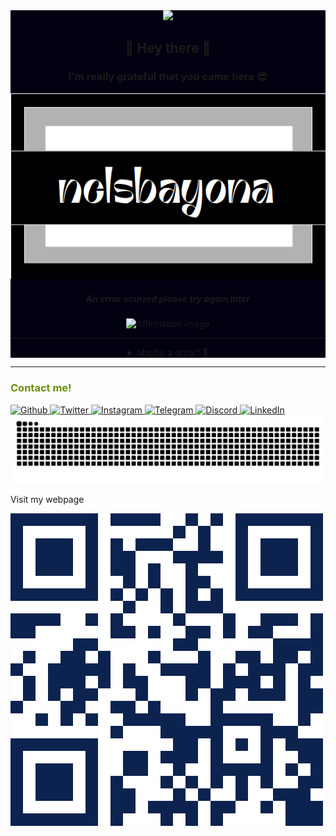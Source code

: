 <div id="full-page" style="background-color:#000011;" align="center">
    <div id="greetings" align="center">
        <img src="https://socialify.git.ci/nclsbayona/nclsbayona/image?description=1&font=KoHo&pattern=Charlie%20Brown&theme=Dark">
        <h2>👋 Hey there 👋</h2> 
        <h3>I'm really grateful that you came here 😎</h3>
        <img src="logo.png" alt="Logo">
        <h5>
            An error ocurred please try again later
        </h5>
        <img src="" alt="Affirmation image">
    </div>
    <hr>
    <details>
        <summary>Maybe a drink? 🍹</summary>
        <div id="drink">
            <img src="">
            <h4>
                <font color="#F0A0FF">
                    Name: 
                </font>
            </h4>
            <h4>
                <font color="#F0A0FF">
                    Alcoholic category: 
                </font>
            </h4>
            <h4>
                <font color="#F0A0FF">
                    Category: 
                </font>
            </h4>
            <h4>
                
            </h4>
            <h4>
                <font color="#F0A0FF">
                    Instructions: 
                </font>
            </h4>        
        </div>
        <div id="profile-info">
            <h5>
                <font color="#67d6b1">
                    👀 Visitor count
                </font>
            </h5>
            <img src="https://visitor-badge-reloaded.herokuapp.com/badge?page_id=nclsbayona.visitor.badge.reloaded&color=003153&style=for-the-badge&logo=github" alt="Visitor count">
            <img src="https://img.shields.io/github/followers/nclsbayona?color=003153&logo=github&style=for-the-badge" alt="Profile followers">
            <img src="https://img.shields.io/github/last-commit/nclsbayona/nclsbayona?color=003153&logo=github&style=for-the-badge&label=Latest%20Profile%20Commit" alt="nclsbayona's profile visited count">
            <h5>
                <font color="#67d6b1">
                    Profile trophies 🏆
                </font>
            </h5>
            <img src="https://github-profile-trophy.vercel.app/?username=nclsbayona&theme=dracula&no-frame=false&margin-w=5&margin-h=5&no-bg=true&column=4" alt="nclsbayona's profile trophies">
        </div>
    </details>
    <hr>
    <details>
        <summary>Want to check out my stats? 🐣</summary>
        <div id="general">
            <h4 align="left">
                <font color="#df4b75">
                    General GitHub Stats 🌀
                </font>
            </h4>
            <h5>
                <font color="#679000">
                    😃 General Overview
                </font>
            </h5>
            <img src="https://github-readme-stats.vercel.app/api?username=nclsbayona&show_icons=true&count_private=true&include_all_commits=true&locale=en&theme=tokyonight" alt="nclsbayona's Github General Stats">
            <h5>
                <font color="#679000">
                    Life-Time Stats Overview 😃
                </font>
            </h5>
            <img src="https://github-readme-streak-stats.herokuapp.com/?user=nclsbayona&theme=algolia">
        </div>
        <div id="languages">
            <h4 align="left">
                <font color="#6790c5">
                    🤖 Programming Languages Stats
                </font>
            </h4>
            <p>
                <h5>
                    <font color="#679000">
                        Most Used Languages Stats 💾
                    </font>
                </h5>
                <img src="https://github-readme-stats.vercel.app/api/top-langs/?username=nclsbayona&show_icons=true&locale=en&langs_count=5&theme=tokyonight" alt="nclsbayona's Most-Used Languages Github Stats">
            </p>
        </div>
        <div id="wakatime">
            <p>
                <h4>
                    <font color="#679000">
                        ⌚General Weekly-Stats 
                    </font>
                </h4>
                <h5>
                    <font color="#679000">
                        Overview ✨
                    </font>
                </h5>
            </p>
            <div id="tables">
                <table frame="box" rules="cols">
    <thead>
        <tr>
            <th style="padding-left: 1em; padding-right: 1em; text-align: center">Language name</th>
            <th style="padding-left: 1em; padding-right: 1em; text-align: center">Time spent</th>
        </tr>
    </thead>
    <tbody>
        <tr>
            <td style="padding-left: 1em; padding-right: 1em; text-align: center; vertical-align: top">Java</td>
            <td style="padding-left: 1em; padding-right: 1em; text-align: center; vertical-align: top">6 hours and 39 minutes</td>
        </tr>
        <tr>
            <td style="padding-left: 1em; padding-right: 1em; text-align: center; vertical-align: top">XML</td>
            <td style="padding-left: 1em; padding-right: 1em; text-align: center; vertical-align: top">0 hours and 39 minutes</td>
        </tr>
        <tr>
            <td style="padding-left: 1em; padding-right: 1em; text-align: center; vertical-align: top">YAML</td>
            <td style="padding-left: 1em; padding-right: 1em; text-align: center; vertical-align: top">0 hours and 4 minutes</td>
        </tr>
        <tr>
            <td style="padding-left: 1em; padding-right: 1em; text-align: center; vertical-align: top">JSON</td>
            <td style="padding-left: 1em; padding-right: 1em; text-align: center; vertical-align: top">0 hours and 0 minutes</td>
        </tr>
    </tbody>
</table>
                <hr>
                <table frame="box" rules="cols">
    <thead>
        <tr>
            <th style="padding-left: 1em; padding-right: 1em; text-align: center">OS name</th>
            <th style="padding-left: 1em; padding-right: 1em; text-align: center">Time spent</th>
        </tr>
    </thead>
    <tbody>
        <tr>
            <td style="padding-left: 1em; padding-right: 1em; text-align: center; vertical-align: top">Windows</td>
            <td style="padding-left: 1em; padding-right: 1em; text-align: center; vertical-align: top">7 hours and 23 minutes</td>
        </tr>
    </tbody>
</table>
                <hr>
            </div>
         </div>
    </details>
    <hr>
    <div id="contact">
        <h3>
            <font color="#679000">
                Contact me! 
            </font>
        </h3>
        <a href="https://github.com/nclsbayona" target="_blank">
            <img alt="Github" src="https://img.shields.io/badge/GitHub-%2312100E.svg?&style=for-the-badge&logo=Github&logoColor=white">
        </a>
        <a href="https://twitter.com/nclsbayona" target="_blank">
            <img alt="Twitter" src="https://img.shields.io/badge/twitter-%231DA1F2.svg?&style=for-the-badge&logo=twitter&logoColor=white">
        </a>
        <a href="https://instagram.com/nclsbayona" target="_blank">
            <img alt="Instagram" src="https://img.shields.io/badge/-INSTAGRAM-critical?&style=for-the-badge&logo=instagram&logoColor=white">
        </a>
        <a href="https://t.me/nclsbayona" target="_blank">
            <img alt="Telegram" src="https://img.shields.io/badge/-TELEGRAM-blue?&style=for-the-badge&logo=telegram&logoColor=white">
        </a>
        <a href="https://www.discord.com/channels/@nclsbayona#6681" target="_blank">
            <img alt="Discord" src="https://img.shields.io/badge/-DISCORD-darkblue?&style=for-the-badge&logo=discord&logoColor=white">
        </a>
        <a href="https://www.linkedin.com/in/nicolas-bayona-07547b214/" target="_blank">
            <img alt="LinkedIn" src="https://img.shields.io/badge/-Linkedin-silver?&style=for-the-badge&logo=linkedin&logoColor=black">
        </a>
    </div>
    <img src="https://raw.githubusercontent.com/nclsbayona/Daily.dev-devcard-books/output/github-contribution-grid-snake-sissa.svg" />
    <div id="webpage">
        <p>Visit my webpage</p>
        <img src="QR.png" />
    </div>
</div>
